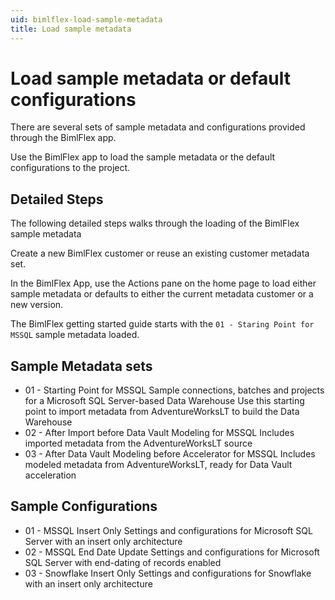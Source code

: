 ```yaml
---
uid: bimlflex-load-sample-metadata
title: Load sample metadata
---
```

# Load sample metadata or default configurations

There are several sets of sample metadata and configurations provided through the BimlFlex app.

Use the BimlFlex app to load the sample metadata or the default configurations to the project.

## Detailed Steps

The following detailed steps walks through the loading of the BimlFlex sample metadata

Create a new BimlFlex customer or reuse an existing customer metadata set.

In the BimlFlex App, use the Actions pane on the home page to load either sample metadata or defaults to either the current metadata customer or a new version.

The BimlFlex getting started guide starts with the `01 - Staring Point for MSSQL` sample metadata loaded.

## Sample Metadata sets

* 01 - Starting Point for MSSQL
    Sample connections, batches and projects for a Microsoft SQL Server-based Data Warehouse
    Use this starting point to import metadata from AdventureWorksLT to build the Data Warehouse
* 02 - After Import before Data Vault Modeling for MSSQL
    Includes imported metadata from the AdventureWorksLT source
* 03 - After Data Vault Modeling before Accelerator for MSSQL
    Includes modeled metadata from AdventureWorksLT, ready for Data Vault acceleration

## Sample Configurations

* 01 - MSSQL Insert Only
    Settings and configurations for Microsoft SQL Server with an insert only architecture
* 02 - MSSQL End Date Update
    Settings and configurations for Microsoft SQL Server with end-dating of records enabled
* 03 - Snowflake Insert Only
    Settings and configurations for Snowflake with an insert only architecture
